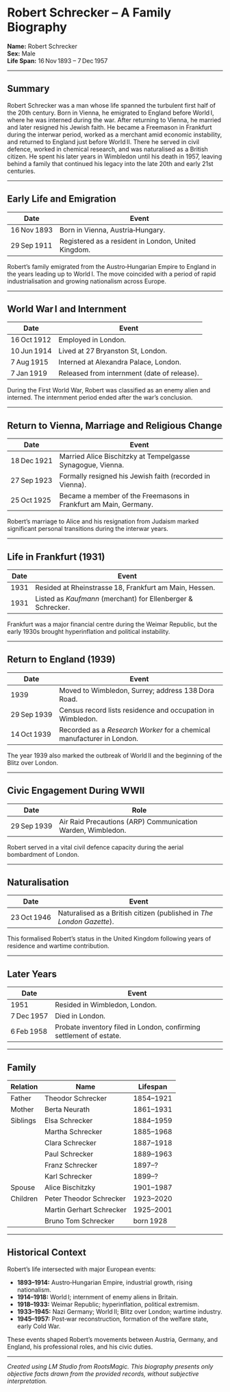 # Robert Schrecker – A Family Biography

**Name:** Robert Schrecker  
**Sex:** Male  
**Life Span:** 16 Nov 1893 – 7 Dec 1957  

---

## Summary

Robert Schrecker was a man whose life spanned the turbulent first half of the 20th century. Born in Vienna, he emigrated to England before World I, where he was interned during the war. After returning to Vienna, he married and later resigned his Jewish faith. He became a Freemason in Frankfurt during the interwar period, worked as a merchant amid economic instability, and returned to England just before World II. There he served in civil defence, worked in chemical research, and was naturalised as a British citizen. He spent his later years in Wimbledon until his death in 1957, leaving behind a family that continued his legacy into the late 20th and early 21st centuries.

---

## Early Life and Emigration

| Date | Event |
|------|-------|
| 16 Nov 1893 | Born in Vienna, Austria‑Hungary. |
| 29 Sep 1911 | Registered as a resident in London, United Kingdom. |

Robert’s family emigrated from the Austro‑Hungarian Empire to England in the years leading up to World I. The move coincided with a period of rapid industrialisation and growing nationalism across Europe.

---

## World War I and Internment

| Date | Event |
|------|-------|
| 16 Oct 1912 | Employed in London. |
| 10 Jun 1914 | Lived at 27 Bryanston St, London. |
| 7 Aug 1915 | Interned at Alexandra Palace, London. |
| 7 Jan 1919 | Released from internment (date of release). |

During the First World War, Robert was classified as an enemy alien and interned. The internment period ended after the war’s conclusion.

---

## Return to Vienna, Marriage and Religious Change

| Date | Event |
|------|-------|
| 18 Dec 1921 | Married Alice Bischitzky at Tempelgasse Synagogue, Vienna. |
| 27 Sep 1923 | Formally resigned his Jewish faith (recorded in Vienna). |
| 25 Oct 1925 | Became a member of the Freemasons in Frankfurt am Main, Germany. |

Robert’s marriage to Alice and his resignation from Judaism marked significant personal transitions during the interwar years.

---

## Life in Frankfurt (1931)

| Date | Event |
|------|-------|
| 1931 | Resided at Rheinstrasse 18, Frankfurt am Main, Hessen. |
| 1931 | Listed as *Kaufmann* (merchant) for Ellenberger & Schrecker. |

Frankfurt was a major financial centre during the Weimar Republic, but the early 1930s brought hyperinflation and political instability.

---

## Return to England (1939)

| Date | Event |
|------|-------|
| 1939 | Moved to Wimbledon, Surrey; address 138 Dora Road. |
| 29 Sep 1939 | Census record lists residence and occupation in Wimbledon. |
| 14 Oct 1939 | Recorded as a *Research Worker* for a chemical manufacturer in London. |

The year 1939 also marked the outbreak of World II and the beginning of the Blitz over London.

---

## Civic Engagement During WWII

| Date | Role |
|------|------|
| 29 Sep 1939 | Air Raid Precautions (ARP) Communication Warden, Wimbledon. |

Robert served in a vital civil defence capacity during the aerial bombardment of London.

---

## Naturalisation

| Date | Event |
|------|-------|
| 23 Oct 1946 | Naturalised as a British citizen (published in *The London Gazette*). |

This formalised Robert’s status in the United Kingdom following years of residence and wartime contribution.

---

## Later Years

| Date | Event |
|------|-------|
| 1951 | Resided in Wimbledon, London. |
| 7 Dec 1957 | Died in London. |
| 6 Feb 1958 | Probate inventory filed in London, confirming settlement of estate. |

---

## Family

| Relation | Name | Lifespan |
|----------|------|----------|
| Father | Theodor Schrecker | 1854–1921 |
| Mother | Berta Neurath | 1861–1931 |
| Siblings | Elsa Schrecker | 1884–1959 |
|          | Martha Schrecker | 1885–1968 |
|          | Clara Schrecker | 1887–1918 |
|          | Paul Schrecker | 1889–1963 |
|          | Franz Schrecker | 1897–? |
|          | Karl Schrecker | 1899–? |
| Spouse | Alice Bischitzky | 1901–1987 |
| Children | Peter Theodor Schrecker | 1923–2020 |
|          | Martin Gerhart Schrecker | 1925–2001 |
|          | Bruno Tom Schrecker | born 1928 |

---

## Historical Context

Robert’s life intersected with major European events:

- **1893–1914:** Austro‑Hungarian Empire, industrial growth, rising nationalism.  
- **1914–1918:** World I; internment of enemy aliens in Britain.  
- **1918–1933:** Weimar Republic; hyperinflation, political extremism.  
- **1933–1945:** Nazi Germany; World II; Blitz over London; wartime industry.  
- **1945–1957:** Post‑war reconstruction, formation of the welfare state, early Cold War.

These events shaped Robert’s movements between Austria, Germany, and England, his professional roles, and his civic duties.

---



*Created using LM Studio from RootsMagic. 
This biography presents only objective facts drawn from the provided records, without subjective interpretation.*